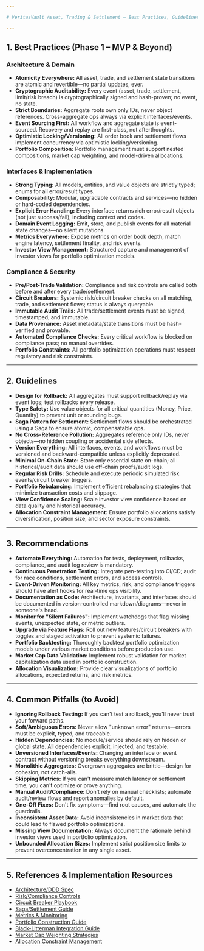 ```yaml
---

# VeritasVault Asset, Trading & Settlement – Best Practices, Guidelines, Recommendations, Pitfalls

---
```


## 1. Best Practices (Phase 1 – MVP & Beyond)

### Architecture & Domain

* **Atomicity Everywhere:** All asset, trade, and settlement state transitions are atomic and revertible—no partial updates, ever.
* **Cryptographic Auditability:** Every event (asset, trade, settlement, limit/risk breach) is cryptographically signed and hash-proven; no event, no state.
* **Strict Boundaries:** Aggregate roots own only IDs, never object references. Cross-aggregate ops always via explicit interfaces/events.
* **Event Sourcing First:** All workflow and aggregate state is event-sourced. Recovery and replay are first-class, not afterthoughts.
* **Optimistic Locking/Versioning:** All order book and settlement flows implement concurrency via optimistic locking/versioning.
* **Portfolio Composition:** Portfolio management must support nested compositions, market cap weighting, and model-driven allocations.

### Interfaces & Implementation

* **Strong Typing:** All models, entities, and value objects are strictly typed; enums for all error/result types.
* **Composability:** Modular, upgradable contracts and services—no hidden or hard-coded dependencies.
* **Explicit Error Handling:** Every interface returns rich error/result objects (not just success/fail), including context and codes.
* **Domain Event Logging:** Emit, store, and publish events for all material state changes—no silent mutations.
* **Metrics Everywhere:** Expose metrics on order book depth, match engine latency, settlement finality, and risk events.
* **Investor View Management:** Structured capture and management of investor views for portfolio optimization models.

### Compliance & Security

* **Pre/Post-Trade Validation:** Compliance and risk controls are called both before and after every trade/settlement.
* **Circuit Breakers:** Systemic risk/circuit breaker checks on all matching, trade, and settlement flows; status is always queryable.
* **Immutable Audit Trails:** All trade/settlement events must be signed, timestamped, and immutable.
* **Data Provenance:** Asset metadata/state transitions must be hash-verified and provable.
* **Automated Compliance Checks:** Every critical workflow is blocked on compliance pass; no manual overrides.
* **Portfolio Constraints:** All portfolio optimization operations must respect regulatory and risk constraints.

---

## 2. Guidelines

* **Design for Rollback:** All aggregates must support rollback/replay via event logs; test rollbacks every release.
* **Type Safety:** Use value objects for all critical quantities (Money, Price, Quantity) to prevent unit or rounding bugs.
* **Saga Pattern for Settlement:** Settlement flows should be orchestrated using a Saga to ensure atomic, compensatable ops.
* **No Cross-Reference Pollution:** Aggregates reference only IDs, never objects—no hidden coupling or accidental side effects.
* **Version Everything:** All interfaces, events, and workflows must be versioned and backward-compatible unless explicitly deprecated.
* **Minimal On-Chain State:** Store only essential state on-chain; all historical/audit data should use off-chain proofs/audit logs.
* **Regular Risk Drills:** Schedule and execute periodic simulated risk events/circuit breaker triggers.
* **Portfolio Rebalancing:** Implement efficient rebalancing strategies that minimize transaction costs and slippage.
* **View Confidence Scaling:** Scale investor view confidence based on data quality and historical accuracy.
* **Allocation Constraint Management:** Ensure portfolio allocations satisfy diversification, position size, and sector exposure constraints.

---

## 3. Recommendations

* **Automate Everything:** Automation for tests, deployment, rollbacks, compliance, and audit log review is mandatory.
* **Continuous Penetration Testing:** Integrate pen-testing into CI/CD; audit for race conditions, settlement errors, and access controls.
* **Event-Driven Monitoring:** All key metrics, risk, and compliance triggers should have alert hooks for real-time ops visibility.
* **Documentation as Code:** Architecture, invariants, and interfaces should be documented in version-controlled markdown/diagrams—never in someone's head.
* **Monitor for "Silent Failures":** Implement watchdogs that flag missing events, unexpected state, or metric outliers.
* **Upgrade via Feature Flags:** Roll out new features/circuit breakers with toggles and staged activation to prevent systemic failures.
* **Portfolio Backtesting:** Thoroughly backtest portfolio optimization models under various market conditions before production use.
* **Market Cap Data Validation:** Implement robust validation for market capitalization data used in portfolio construction.
* **Allocation Visualization:** Provide clear visualizations of portfolio allocations, expected returns, and risk metrics.

---

## 4. Common Pitfalls (to Avoid)

* **Ignoring Rollback Testing:** If you can't test a rollback, you'll never trust your forward paths.
* **Soft/Ambiguous Errors:** Never allow "unknown error" returns—errors must be explicit, typed, and traceable.
* **Hidden Dependencies:** No module/service should rely on hidden or global state. All dependencies explicit, injected, and testable.
* **Unversioned Interfaces/Events:** Changing an interface or event contract without versioning breaks everything downstream.
* **Monolithic Aggregates:** Overgrown aggregates are brittle—design for cohesion, not catch-alls.
* **Skipping Metrics:** If you can't measure match latency or settlement time, you can't optimize or prove anything.
* **Manual Audit/Compliance:** Don't rely on manual checklists; automate audit/review flows and report anomalies by default.
* **One-Off Fixes:** Don't fix symptoms—find root causes, and automate the guardrails.
* **Inconsistent Asset Data:** Avoid inconsistencies in market data that could lead to flawed portfolio optimizations.
* **Missing View Documentation:** Always document the rationale behind investor views used in portfolio optimization.
* **Unbounded Allocation Sizes:** Implement strict position size limits to prevent overconcentration in any single asset.

---

## 5. References & Implementation Resources

* [Architecture/DDD Spec](./ARCHITECTURE.md)
* [Risk/Compliance Controls](./RISK_COMPLIANCE.md)
* [Circuit Breaker Playbook](./CIRCUIT_BREAKERS.md)
* [Saga/Settlement Guide](./SAGA_SETTLEMENT.md)
* [Metrics & Monitoring](./MONITORING.md)
* [Portfolio Construction Guide](./PORTFOLIO_CONSTRUCTION.md)
* [Black-Litterman Integration Guide](../Integration/FinancialModels/BlackLitterman.md)
* [Market Cap Weighting Strategies](./MARKET_CAP_WEIGHTING.md)
* [Allocation Constraint Management](./ALLOCATION_CONSTRAINTS.md)